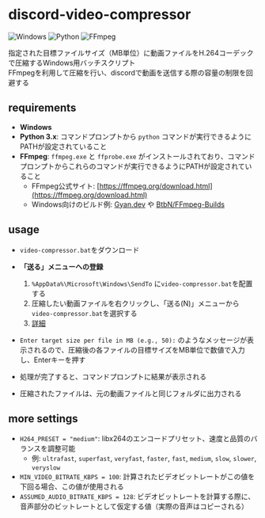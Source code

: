 # discord-video-compressor

![Windows](https://img.shields.io/badge/OS-Windows-blue)
![Python](https://img.shields.io/badge/Python-3.x-blue)
![FFmpeg](https://img.shields.io/badge/FFmpeg-Required-brightgreen)

指定された目標ファイルサイズ（MB単位）に動画ファイルをH.264コーデックで圧縮するWindows用バッチスクリプト  
FFmpegを利用して圧縮を行い、discordで動画を送信する際の容量の制限を回避する

## requirements

* **Windows**
* **Python 3.x**: コマンドプロンプトから `python` コマンドが実行できるようにPATHが設定されていること
* **FFmpeg**: `ffmpeg.exe` と `ffprobe.exe` がインストールされており、コマンドプロンプトからこれらのコマンドが実行できるようにPATHが設定されていること
    * FFmpeg公式サイト: [https://ffmpeg.org/download.html](https://ffmpeg.org/download.html)
    * Windows向けのビルド例: [Gyan.dev](https://www.gyan.dev/ffmpeg/builds/) や [BtbN/FFmpeg-Builds](https://github.com/BtbN/FFmpeg-Builds/releases)

## usage
* `video-compressor.bat`をダウンロード

* **「送る」メニューへの登録**
    1.   `%AppData%\Microsoft\Windows\SendTo` に`video-compressor.bat`を配置する
    2.  圧縮したい動画ファイルを右クリックし、「送る(N)」メニューから`video-compressor.bat`を選択する
    3.  [詳細](https://qiita.com/tatesuke/items/63971d0d1ce1f4f1c20c#bat%E3%83%95%E3%82%A1%E3%82%A4%E3%83%AB%E3%81%ABpython%E3%82%B9%E3%82%AF%E3%83%AA%E3%83%97%E3%83%88%E3%82%92%E6%9B%B8%E3%81%8F)

* `Enter target size per file in MB (e.g., 50):` のようなメッセージが表示されるので、圧縮後の各ファイルの目標サイズをMB単位で数値で入力し、Enterキーを押す

* 処理が完了すると、コマンドプロンプトに結果が表示される
* 圧縮されたファイルは、元の動画ファイルと同じフォルダに出力される

## more settings
* `H264_PRESET = "medium"`: libx264のエンコードプリセット、速度と品質のバランスを調整可能
    * 例: `ultrafast`, `superfast`, `veryfast`, `faster`, `fast`, `medium`, `slow`, `slower`, `veryslow`
* `MIN_VIDEO_BITRATE_KBPS = 100`: 計算されたビデオビットレートがこの値を下回る場合、この値が使用される
* `ASSUMED_AUDIO_BITRATE_KBPS = 128`: ビデオビットレートを計算する際に、音声部分のビットレートとして仮定する値（実際の音声はコピーされる）
